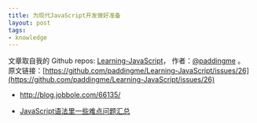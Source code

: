 ```yaml
---
title: 为现代JavaScript开发做好准备
layout: post
tags:
- knowledge
---
```



 文章取自我的 Github  repos: [Learning-JavaScript](https://github.com/paddingme/Learning-JavaScript)， 作者：[@paddingme](http://padding.me/about.html) 。  
原文链接：[https://github.com/paddingme/Learning-JavaScript/issues/26](https://github.com/paddingme/Learning-JavaScript/issues/26)

- http://blog.jobbole.com/66135/

- [JavaScript语法里一些难点问题汇总](http://www.codeceo.com/article/javascript-problems.html)